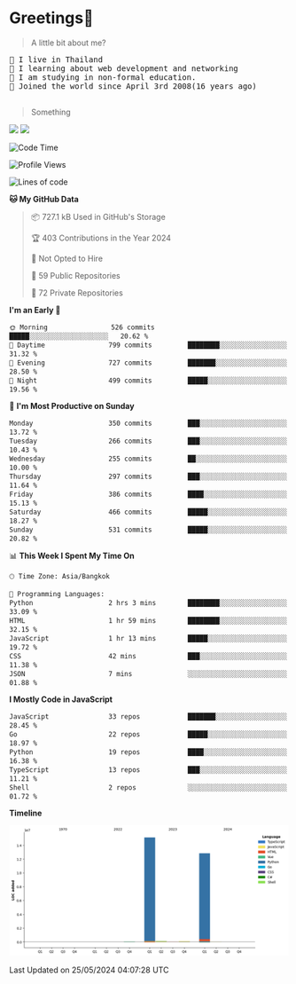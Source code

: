 <h1>Greetings👋</h1>

> A little bit about me?
<pre>
📍 I live in Thailand
💽 I learning about web development and networking
📝 I am studying in non-formal education.
🍰 Joined the world since April 3rd 2008(16 years ago)

</pre>

> Something
<img src="https://github-readme-stats-eight-theta.vercel.app/api?username=bluestar-b&show_icons=true&theme=tokyonight&include_all_commits=true&count_private=true" />

<img src="https://github-readme-stats.vercel.app/api/top-langs/?username=bluestar-b&theme=tokyonight&include_all_commits=true&layout=compact&langs_count=10&border_radius=8" />

<!--START_SECTION:waka-->
![Code Time](http://img.shields.io/badge/Code%20Time-13%20hrs%2020%20mins-blue)

![Profile Views](http://img.shields.io/badge/Profile%20Views-120-blue)

![Lines of code](https://img.shields.io/badge/From%20Hello%20World%20I%27ve%20Written-28.2%20million%20lines%20of%20code-blue)

**🐱 My GitHub Data** 

> 📦 727.1 kB Used in GitHub's Storage 
 > 
> 🏆 403 Contributions in the Year 2024
 > 
> 🚫 Not Opted to Hire
 > 
> 📜 59 Public Repositories 
 > 
> 🔑 72 Private Repositories 
 > 
**I'm an Early 🐤** 

```text
🌞 Morning                526 commits         █████░░░░░░░░░░░░░░░░░░░░   20.62 % 
🌆 Daytime                799 commits         ████████░░░░░░░░░░░░░░░░░   31.32 % 
🌃 Evening                727 commits         ███████░░░░░░░░░░░░░░░░░░   28.50 % 
🌙 Night                  499 commits         █████░░░░░░░░░░░░░░░░░░░░   19.56 % 
```
📅 **I'm Most Productive on Sunday** 

```text
Monday                   350 commits         ███░░░░░░░░░░░░░░░░░░░░░░   13.72 % 
Tuesday                  266 commits         ███░░░░░░░░░░░░░░░░░░░░░░   10.43 % 
Wednesday                255 commits         ██░░░░░░░░░░░░░░░░░░░░░░░   10.00 % 
Thursday                 297 commits         ███░░░░░░░░░░░░░░░░░░░░░░   11.64 % 
Friday                   386 commits         ████░░░░░░░░░░░░░░░░░░░░░   15.13 % 
Saturday                 466 commits         █████░░░░░░░░░░░░░░░░░░░░   18.27 % 
Sunday                   531 commits         █████░░░░░░░░░░░░░░░░░░░░   20.82 % 
```


📊 **This Week I Spent My Time On** 

```text
🕑︎ Time Zone: Asia/Bangkok

💬 Programming Languages: 
Python                   2 hrs 3 mins        ████████░░░░░░░░░░░░░░░░░   33.09 % 
HTML                     1 hr 59 mins        ████████░░░░░░░░░░░░░░░░░   32.15 % 
JavaScript               1 hr 13 mins        █████░░░░░░░░░░░░░░░░░░░░   19.72 % 
CSS                      42 mins             ███░░░░░░░░░░░░░░░░░░░░░░   11.38 % 
JSON                     7 mins              ░░░░░░░░░░░░░░░░░░░░░░░░░   01.88 % 
```

**I Mostly Code in JavaScript** 

```text
JavaScript               33 repos            ███████░░░░░░░░░░░░░░░░░░   28.45 % 
Go                       22 repos            █████░░░░░░░░░░░░░░░░░░░░   18.97 % 
Python                   19 repos            ████░░░░░░░░░░░░░░░░░░░░░   16.38 % 
TypeScript               13 repos            ███░░░░░░░░░░░░░░░░░░░░░░   11.21 % 
Shell                    2 repos             ░░░░░░░░░░░░░░░░░░░░░░░░░   01.72 % 
```



**Timeline**

![Lines of Code chart](https://raw.githubusercontent.com/bluestar-b/bluestar-b/main/assets/bar_graph.png)


 Last Updated on 25/05/2024 04:07:28 UTC
<!--END_SECTION:waka-->
